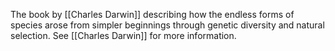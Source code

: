 The book by [[Charles Darwin]] describing how the endless forms of species arose from simpler beginnings through genetic diversity and natural selection. See [[Charles Darwin]] for more information.